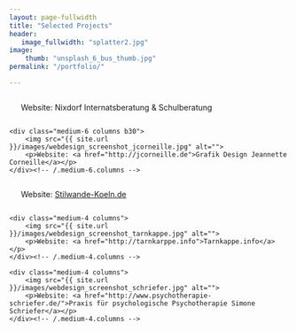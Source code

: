 ```yaml
---
layout: page-fullwidth
title: "Selected Projects"
header:
   image_fullwidth: "splatter2.jpg"
image:
    thumb: "unsplash_6_bus_thumb.jpg"
permalink: "/portfolio/"

---
```


<div class="row t60">
    <div class="medium-6 columns b30">
        <img src="{{ site.url }}/images/webdesign_screenshot_nixdorf.jpg" alt="">
        <p> Website: Nixdorf Internatsberatung &amp; Schulberatung</p>
    </div><!-- /.medium-6.columns -->

    <div class="medium-6 columns b30">
        <img src="{{ site.url }}/images/webdesign_screenshot_jcorneille.jpg" alt="">
        <p>Website: <a href="http://jcorneille.de">Grafik Design Jeannette Corneille</a></p>
    </div><!-- /.medium-6.columns -->
</div><!-- /.row -->


<div class="row t30">
    <div class="medium-4 columns">
        <img src="{{ site.url }}/images/webdesign_screenshot_stilwandel.jpg" alt="">
        <p>Website: <a href="http://stilwandel-koeln.de">Stilwande-Koeln.de</a></p>
    </div><!-- /.medium-4.columns -->

    <div class="medium-4 columns">
        <img src="{{ site.url }}/images/webdesign_screenshot_tarnkappe.jpg" alt="">
        <p>Website: <a href="http://tarnkarppe.info">Tarnkappe.info</a></p>
    </div><!-- /.medium-4.columns -->

    <div class="medium-4 columns">
        <img src="{{ site.url }}/images/webdesign_screenshot_schriefer.jpg" alt="">
        <p>Website: <a href="http://www.psychotherapie-schriefer.de/">Praxis für psychologische Psychotherapie Simone Schriefer</a></p>
    </div><!-- /.medium-4.columns -->
</div><!-- /.row -->

